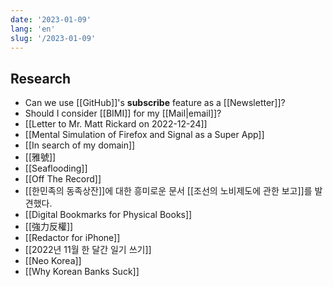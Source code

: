 ```yaml
---
date: '2023-01-09'
lang: 'en'
slug: '/2023-01-09'
---
```


## Research

- Can we use [[GitHub]]'s **subscribe** feature as a [[Newsletter]]?
- Should I consider [[BIMI]] for my [[Mail|email]]?
- [[Letter to Mr. Matt Rickard on 2022-12-24]]
- [[Mental Simulation of Firefox and Signal as a Super App]]
- [[In search of my domain]]
- [[雅號]]
- [[Seaflooding]]
- [[Off The Record]]
- [[한민족의 동족상잔]]에 대한 흥미로운 문서 [[조선의 노비제도에 관한 보고]]를 발견했다.
- [[Digital Bookmarks for Physical Books]]
- [[強力反權]]
- [[Redactor for iPhone]]
- [[2022년 11월 한 달간 일기 쓰기]]
- [[Neo Korea]]
- [[Why Korean Banks Suck]]
